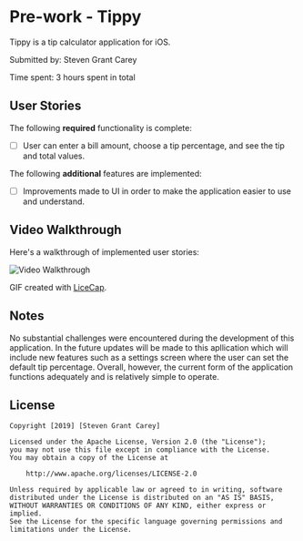 # Pre-work - Tippy

Tippy is a tip calculator application for iOS.

Submitted by: Steven Grant Carey

Time spent: 3 hours spent in total

## User Stories

The following **required** functionality is complete:

* [ ] User can enter a bill amount, choose a tip percentage, and see the tip and total values.

The following **additional** features are implemented:

- [ ] Improvements made to UI in order to make the application easier to use and understand.

## Video Walkthrough 

Here's a walkthrough of implemented user stories:

<img src= "http://g.recordit.co/KoN8kb2o9l.gif" title='Video Walkthrough' width='' alt='Video Walkthrough' />

GIF created with [LiceCap](http://www.cockos.com/licecap/).

## Notes

No substantial challenges were encountered during the development of this application.  In the future updates will be 
made to this apllication which will include new features such as a settings screen where the user can set the default 
tip percentage.  Overall, however, the current form of the application functions adequately and is relatively simple to 
operate.

## License

    Copyright [2019] [Steven Grant Carey]

    Licensed under the Apache License, Version 2.0 (the "License");
    you may not use this file except in compliance with the License.
    You may obtain a copy of the License at

        http://www.apache.org/licenses/LICENSE-2.0

    Unless required by applicable law or agreed to in writing, software
    distributed under the License is distributed on an "AS IS" BASIS,
    WITHOUT WARRANTIES OR CONDITIONS OF ANY KIND, either express or implied.
    See the License for the specific language governing permissions and
    limitations under the License.
